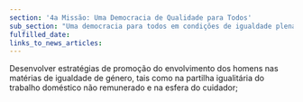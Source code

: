 ```yaml
---
section: '4a Missão: Uma Democracia de Qualidade para Todos'
sub_section: "Uma democracia para todos em condições de igualdade plena"
fulfilled_date:
links_to_news_articles:
---
```


Desenvolver estratégias de promoção do envolvimento dos homens nas matérias de igualdade de género, tais como na partilha igualitária do trabalho doméstico não remunerado e na esfera do cuidador;